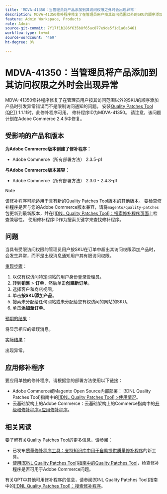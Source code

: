 ```yaml
---
title: 'MDVA-41350：当管理员将产品添加到其访问权限之外时会出现异常'
description: MDVA-41350修补程序修复了在管理员用户按其访问范围以外的SKU的顺序添加产品时引发异常错误而不是限制访问通知的问题。 安装[Quality Patches Tool (QPT)](https://experienceleague.adobe.com/en/docs/commerce-knowledge-base/kb/announcements/commerce-announcements/magento-quality-patches-released-new-tool-to-self-serve-quality-patches) 1.1.11后，即可使用此修补程序。 修补程序ID为MDVA-41350。 请注意，该问题计划在Adobe Commerce 2.4.5中修复。
feature: Admin Workspace, Products
role: Admin
source-git-commit: 7f17f1b286f635b8f65ac877e9de5f1d1a6a6461
workflow-type: tm+mt
source-wordcount: '469'
ht-degree: 0%

---
```


# MDVA-41350：当管理员将产品添加到其访问权限之外时会出现异常

MDVA-41350修补程序修复了在管理员用户按其访问范围以外的SKU的顺序添加产品时引发异常错误而不是限制访问通知的问题。 安装[Quality Patches Tool (QPT)](https://experienceleague.adobe.com/en/docs/commerce-knowledge-base/kb/announcements/commerce-announcements/magento-quality-patches-released-new-tool-to-self-serve-quality-patches) 1.1.11时，此修补程序可用。 修补程序ID为MDVA-41350。 请注意，该问题计划在Adobe Commerce 2.4.5中修复。

## 受影响的产品和版本

**为Adobe Commerce版本创建了修补程序：**

* Adobe Commerce（所有部署方法） 2.3.5-p1

**与Adobe Commerce版本兼容：**

* Adobe Commerce（所有部署方法） 2.3.0 - 2.4.3-p1

>[!NOTE]
>
>该修补程序可能适用于具有新的Quality Patches Tool版本的其他版本。 要检查修补程序是否与您的Adobe Commerce版本兼容，请将`magento/quality-patches`包更新到最新版本，并在[[!DNL Quality Patches Tool]：搜索修补程序页面](https://experienceleague.adobe.com/en/docs/commerce-knowledge-base/kb/announcements/commerce-announcements/magento-quality-patches-released-new-tool-to-self-serve-quality-patches)上检查兼容性。 使用修补程序ID作为搜索关键字来查找修补程序。

## 问题

当具有受限访问权限的管理员用户按SKU在订单中超出其访问权限添加产品时，会发生异常，而不是出现消息通知用户其有限访问权限。

<u>重现步骤</u>：

1. 以仅有权访问特定网站的用户身份登录管理员。
1. 转到&#x200B;**销售** > **订单**，然后单击&#x200B;**创建新订单**。
1. 选择客户和商店视图。
1. 单击&#x200B;**按SKU添加产品**。
1. 搜索未分配给任何网站或未分配给您有权访问的网站的SKU。
1. 单击&#x200B;**添加至订单**。

<u>预期的结果</u>：

将显示相应的错误消息。

<u>实际结果</u>：

出现异常。

## 应用修补程序

要应用单独的修补程序，请根据您的部署方法使用以下链接：

* Adobe Commerce或Magento Open Source内部部署： [!DNL Quality Patches Tool]指南中的[[!DNL Quality Patches Tool] >使用情况](/help/tools/quality-patches-tool/usage.md)。
* 云基础架构上的Adobe Commerce：云基础架构上的Commerce指南中的[升级和修补程序>应用修补程序](https://experienceleague.adobe.com/docs/commerce-cloud-service/user-guide/develop/upgrade/apply-patches.html)。

## 相关阅读

要了解有关Quality Patches Tool的更多信息，请参阅：

* 已发布[质量修补程序工具：支持知识库中用于自助提供质量修补程序](https://experienceleague.adobe.com/en/docs/commerce-knowledge-base/kb/announcements/commerce-announcements/magento-quality-patches-released-new-tool-to-self-serve-quality-patches)的新工具。
* [使用[!DNL Quality Patches Tool]指南中的Quality Patches Tool](/help/tools/quality-patches-tool/patches-available-in-qpt/check-patch-for-magento-issue-with-magento-quality-patches.md)，检查修补程序是否可用于Adobe Commerce问题。

有关QPT中其他可用修补程序的信息，请参阅[!DNL Quality Patches Tool]指南中的[[!DNL Quality Patches Tool]：搜索修补程序](https://experienceleague.adobe.com/tools/commerce-quality-patches/index.html)。
